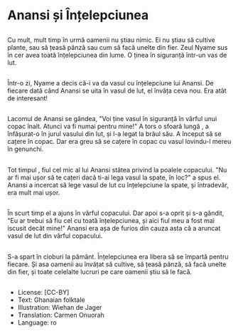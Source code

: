 # Anansi și Înțelepciunea

##
Cu mult, mult timp în urmă oamenii nu știau nimic. Ei nu știau să cultive plante, sau să țeasă pânză sau cum să facă unelte din fier. Zeul Nyame sus în cer avea toată înțelepciunea din lume. O ținea în siguranță într-un vas de lut.

##
Într-o zi, Nyame a decis că-i va da vasul cu înțelepciune lui Anansi. De fiecare dată când Anansi se uita în vasul de lut, el învăța ceva nou. Era atât de interesant!

##
Lacomul de Anansi se gândea, "Voi ține vasul în siguranță în vârful unui copac înalt. Atunci va fi numai pentru mine!" A tors o sfoară lungă , a înfășurat-o în jurul vasului din lut, și l-a legat la brâul său. A început să se cațere în copac. Dar era greu să se cațere în copac cu vasul lovindu-l mereu în genunchi.

##
Tot timpul , fiul cel mic al lui Anansi stătea privind la poalele copacului. "Nu ar fi mai ușor să te cațeri dacă ti-ai lega vasul la spate, în loc?" a spus el. Anansi a incercat să lege vasul de lut cu înțelepciune la spate, și întradevăr, era mult mai ușor.

##
În scurt timp el a ajuns în vârful copacului. Dar apoi s-a oprit și s-a gândit, "Eu ar trebui să fiu cel cu toată înțelepciunea, și aici fiul meu a fost mai iscusit decât mine!"
Anansi era așa de furios din cauza asta că a aruncat vasul de lut din vârful copacului.

##
S-a spart în cioburi la pământ. Înțelepciunea era libera să se împartă pentru fiecare. Și asa oamenii au învățat să cultive, să țeasă pânză, să facă unelte din fier, și toate celelalte lucruri pe care oamenii știu să le facă.

##
* License: [CC-BY]
* Text: Ghanaian folktale
* Illustration: Wiehan de Jager
* Translation: Carmen Onuorah
* Language: ro
